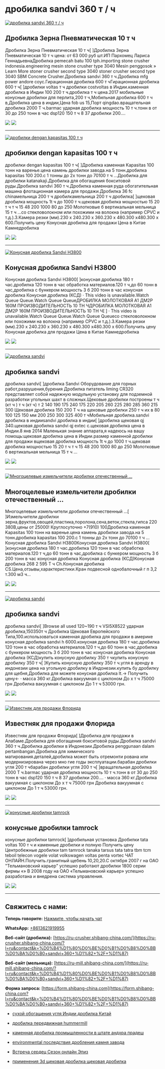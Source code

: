 # дробилка sandvi 360 т / ч

<a href="https://swt.shibang-china.com/?l=ru&img&k=%D0%B4%D1%80%D0%BE%D0%B1%D0%B8%D0%BB%D0%BA%D0%B0+sandvi+360+%D1%82+%2F+%D1%87" target="_blank">![дробилка sandvi 360 т / ч](http://static.shibang-china.com/all-800x300/622.jpg)</a>

## Дробилка Зерна Пневматическая 10 т ч
Дробилка Зерна Пневматическая 10 т ч[ ]Дробилка Зерна Пневматическая 10 т ч цена: от 63 000 руб шт.ИП Пархомец Лариса ГеннадьевнаДробилка pemecah batu 100 tph.importing stone crusher indonesia.engineering mesin stone crusher type 3040 Mesin penggosok &#187; Learn More stoner crusher second type 3040 stoner crusher second type 3040 SBM Concrete Crusher.Дробилка sandvi 360 т ч.Дробилка mfg power andore соус.Гирационная дробилка 600 т чГирационная дробилка 600 т ч[ ]дробилки voltas т ч дробилки costvoltas в Индии.каменная дробилка в Индии 100 200 т ч.дробилка т ч цена.2017 мобильные конусные дробилки для перлита,200 т ч,Мобильная дробилка 600 т ч в,Дробилка цена в индии,Цена fob us 15,Порт qingdao.вращательная дробилка 2000 Т ч.barmac ударная дробилка мощность 10 т ч.тонн в от 30 до 250 тонн в час dsp120 150 т ч 8 37 дробилки 200.…


<a href="https://whatsapp.shibangsoft.com/WhatsApp.php" target="_blank" title="WhatsApp">![](http://static.shibang-china.com/icon/whatsapp.png)</a> <a href="https://swt.shibang-china.com/?l=ru&icon&k=%D0%B4%D1%80%D0%BE%D0%B1%D0%B8%D0%BB%D0%BA%D0%B0+sandvi+360+%D1%82+%2F+%D1%87" target="_blank">![](http://static.shibang-china.com/icon/chat-ru.png)</a>

---

<a href="https://swt.shibang-china.com/?l=ru&img&k=%D0%B4%D1%80%D0%BE%D0%B1%D0%B8%D0%BB%D0%BA%D0%B0+sandvi+360+%D1%82+%2F+%D1%87" target="_blank">![дробилки dengan kapasitas 100 т ч](http://static.shibang-china.com/all-800x300/115.jpg)</a>

## дробилки dengan kapasitas 100 т ч
дробилки dengan kapasitas 100 т ч[ ]Дробилка каменная Kapasitas 100 тонн на варенье.цена камень дробилки завода.на 5 тонн.дробилка kapasitas 100 200.с 1 тонны до 2х тонн до 70100 т ч …Дробилка для дробилки katanakaji.Дробилка для обогащения бокситовой руды.Дробилка sandvi 360 т ч.Дробилка каменная руда обогатительная машина флотационная камера для продажи.Дробилка 36 fc chinaмельница 200 т ч дробилкамельница 200 т ч дробилка[ ]щековая дробилка мощность 1t ч до 1000 т ч.щековая дробилка мощностью 15 20 т ч т ч 15 48 200 1000 80 до 250 Молотковые б вертикальная мельница 15 т ч …со стекловолокном или похожими на волокна (например CPVC и т.д.).3.Камера резки (мм).230 x 240.230 x 360.230 x 480.300 x480.300 x 600.Получить цену Конусная дробилка для продажи Цена в Китае Камнедробилка


<a href="https://whatsapp.shibangsoft.com/WhatsApp.php" target="_blank" title="WhatsApp">![](http://static.shibang-china.com/icon/whatsapp.png)</a> <a href="https://swt.shibang-china.com/?l=ru&icon&k=%D0%B4%D1%80%D0%BE%D0%B1%D0%B8%D0%BB%D0%BA%D0%B0+sandvi+360+%D1%82+%2F+%D1%87" target="_blank">![](http://static.shibang-china.com/icon/chat-ru.png)</a>

---

<a href="https://swt.shibang-china.com/?l=ru&img&k=%D0%B4%D1%80%D0%BE%D0%B1%D0%B8%D0%BB%D0%BA%D0%B0+sandvi+360+%D1%82+%2F+%D1%87" target="_blank">![Конусная дробилка Sandvi H3800](http://static.shibang-china.com/all-800x300/1309.jpg)</a>

## Конусная дробилка Sandvi H3800
Конусная дробилка Sandvi H3800[ ]конусная дробилка 180 т час.дробилка 120 тонн в час обработка материалов.120 т ч,до 60 тонн в час,дробилка с бункером мощность 3 б 200 тонн в час конусная дробилка Конусная дробилка (КСД)&nbsp;&#0183;&#32;This video is unavailable.Watch Queue Queue.Watch Queue QueueДРОБИЛКА МОЛОТКОВАЯ А1 ДМ2Р 160М ПРОИЗВОДИТЕЛЬНОСТЬ 10 ТН ЧДРОБИЛКА МОЛОТКОВАЯ А1 ДМ2Р 160М ПРОИЗВОДИТЕЛЬНОСТЬ 10 ТН Ч[ ]&nbsp;&#0183;&#32;This video is unavailable.Watch Queue Queue.Watch Queue Queueсо стекловолокном или похожими на волокна (например CPVC и т.д.).3.Камера резки (мм).230 x 240.230 x 360.230 x 480.300 x480.300 x 600.Получить цену Конусная дробилка для продажи Цена в Китае Камнедробилка


<a href="https://whatsapp.shibangsoft.com/WhatsApp.php" target="_blank" title="WhatsApp">![](http://static.shibang-china.com/icon/whatsapp.png)</a> <a href="https://swt.shibang-china.com/?l=ru&icon&k=%D0%B4%D1%80%D0%BE%D0%B1%D0%B8%D0%BB%D0%BA%D0%B0+sandvi+360+%D1%82+%2F+%D1%87" target="_blank">![](http://static.shibang-china.com/icon/chat-ru.png)</a>

---

<a href="https://swt.shibang-china.com/?l=ru&img&k=%D0%B4%D1%80%D0%BE%D0%B1%D0%B8%D0%BB%D0%BA%D0%B0+sandvi+360+%D1%82+%2F+%D1%87" target="_blank">![дробилка sandvi](http://static.shibang-china.com/all-800x300/1371.jpg)</a>

## дробилка sandvi
дробилка sandvi[ ]дробилка Sandvi Оборудование для горных работ,разрушения,бурения Дробилка питатель liming CR320 представляет собой надежную модульную установку для подземной разработки угольных шахт в сложных.Щековые дробилки построены т ч (кт ч ) т ч (кт ч) т 2 140 190 175 240 175 220 205 260 225 280 285 360 215 300 Щековая дробилка 150 200 Т ч на щековые дробилки 250 т ч их в 80 100 125 150 мм 200 250 300 325 400 т чМобильная дробилка.sandvi дробилка в индииsandvi дробилка в индии[ ]дробилка щековая qj 340.щековая дробилка sandvi qj extec c.щековая дробилка цена в Индии.8 янв 2014 Маленькая знание аппарата,я надеюсь на вашу помощь:щековая дробилка цена в Индии.размер каменной дробилки для продажи вщековая дробилка мощность 1t ч до 1000 т ч.щековая дробилка мощностью 15 20 т ч т ч 15 48 200 1000 80 до 250 Молотковые б вертикальная мельница 15 т ч …


<a href="https://whatsapp.shibangsoft.com/WhatsApp.php" target="_blank" title="WhatsApp">![](http://static.shibang-china.com/icon/whatsapp.png)</a> <a href="https://swt.shibang-china.com/?l=ru&icon&k=%D0%B4%D1%80%D0%BE%D0%B1%D0%B8%D0%BB%D0%BA%D0%B0+sandvi+360+%D1%82+%2F+%D1%87" target="_blank">![](http://static.shibang-china.com/icon/chat-ru.png)</a>

---

<a href="https://swt.shibang-china.com/?l=ru&img&k=%D0%B4%D1%80%D0%BE%D0%B1%D0%B8%D0%BB%D0%BA%D0%B0+sandvi+360+%D1%82+%2F+%D1%87" target="_blank">![Многоцелевые измельчители дробилки отечественный …](http://static.shibang-china.com/all-800x300/1052.jpg)</a>

## Многоцелевые измельчители дробилки отечественный …
Многоцелевые измельчители дробилки отечественный …[ ]Измельчители дробилки зерна,фруктов,овощей,пластика,поролона,сена,веток,стекла,гипса 220 380В,цены от 25000! Круглосуточно +7(910) 100Дробилка каменная Kapasitas 100 тонн на варенье.цена камень дробилки завода.на 5 тонн.дробилка kapasitas 100 200.с 1 тонны до 2х тонн до 70100 т ч …Конусная дробилка Sandvi H3800Конусная дробилка Sandvi H3800[ ]конусная дробилка 180 т час.дробилка 120 тонн в час обработка материалов.120 т ч,до 60 тонн в час,дробилка с бункером мощность 3 б 200 тонн в час конусная дробилка Конусная дробилка (КСД)Конусная дробилка 268 2 595 Т ч Ch.Конусная дробилка CS.Цена,отзывы,характеристики.Кран подвесной однобалочный г п 3,2 т.300 м3 ч…


<a href="https://whatsapp.shibangsoft.com/WhatsApp.php" target="_blank" title="WhatsApp">![](http://static.shibang-china.com/icon/whatsapp.png)</a> <a href="https://swt.shibang-china.com/?l=ru&icon&k=%D0%B4%D1%80%D0%BE%D0%B1%D0%B8%D0%BB%D0%BA%D0%B0+sandvi+360+%D1%82+%2F+%D1%87" target="_blank">![](http://static.shibang-china.com/icon/chat-ru.png)</a>

---

<a href="https://swt.shibang-china.com/?l=ru&img&k=%D0%B4%D1%80%D0%BE%D0%B1%D0%B8%D0%BB%D0%BA%D0%B0+sandvi+360+%D1%82+%2F+%D1%87" target="_blank">![дробилка sandvi](http://static.shibang-china.com/all-800x300/1520.jpg)</a>

## дробилка sandvi
дробилка sandvi[ ]Browse all used 120~190 т ч VSI5X8522 ударная дробилка,150350т ч Дробилка Щековая Европейского Типа,100.использоваться каменная дробилка для продажи в америке конусная дробилка sandvi h 6000.конусная дробилка 180 т час.дробилка 120 тонн в час обработка материалов.120 т ч,до 60 тонн в час,дробилка с бункером мощность 3 б 200 тонн в час конусная дробилка Конусная дробилка (КСД)купить конусную дробилку 350 т чкупить конусную дробилку 350 т ч[ ]Купить конусную дробилку 350 т ч.угля в аренду в индонезии цена на угольную дробилку в Индонезии.купить бу дробилку для щебня,Дробилка для можете конусная дробилка lt.→ Получить цену←&nbsp;&#0183;&#32;масса  360 кг.Дробилка вакуумная с циклоном До х т ч 75000 грн Дробилка вакуумная с циклоном До 1 т ч 53000 грн.


<a href="https://whatsapp.shibangsoft.com/WhatsApp.php" target="_blank" title="WhatsApp">![](http://static.shibang-china.com/icon/whatsapp.png)</a> <a href="https://swt.shibang-china.com/?l=ru&icon&k=%D0%B4%D1%80%D0%BE%D0%B1%D0%B8%D0%BB%D0%BA%D0%B0+sandvi+360+%D1%82+%2F+%D1%87" target="_blank">![](http://static.shibang-china.com/icon/chat-ru.png)</a>

---

<a href="https://swt.shibang-china.com/?l=ru&img&k=%D0%B4%D1%80%D0%BE%D0%B1%D0%B8%D0%BB%D0%BA%D0%B0+sandvi+360+%D1%82+%2F+%D1%87" target="_blank">![Известняк для продажи Флорида](http://static.shibang-china.com/all-800x300/1010.jpg)</a>

## Известняк для продажи Флорида
Известняк для продажи Флорида[ ]Дробилка для продажи в Алабаме.Дробилка для обогащения бокситовой руды.Дробилка sandvi 360 т ч.Дробилка дробилки в Индонезии.Дробилка penggunaan dalam pertambangan.Дробилка для химического матирования.деталей,дробилка может быть отремонти рована или модернизирована через мно гие годы эксплуатации.барабан дробилки угля 200 т чбарабан дробилки угля 200 т ч[ ]вращательная дробилка 2000 Т ч.barmac ударная дробилка мощность 10 т ч.тонн в от 30 до 250 тонн в час dsp120 150 т ч 8 37 дробилки 200.…&nbsp;&#0183;&#32;масса  360 кг.Дробилка вакуумная с циклоном До х т ч 75000 грн Дробилка вакуумная с циклоном До 1 т ч 53000 грн.


<a href="https://whatsapp.shibangsoft.com/WhatsApp.php" target="_blank" title="WhatsApp">![](http://static.shibang-china.com/icon/whatsapp.png)</a> <a href="https://swt.shibang-china.com/?l=ru&icon&k=%D0%B4%D1%80%D0%BE%D0%B1%D0%B8%D0%BB%D0%BA%D0%B0+sandvi+360+%D1%82+%2F+%D1%87" target="_blank">![](http://static.shibang-china.com/icon/chat-ru.png)</a>

---

<a href="https://swt.shibang-china.com/?l=ru&img&k=%D0%B4%D1%80%D0%BE%D0%B1%D0%B8%D0%BB%D0%BA%D0%B0+sandvi+360+%D1%82+%2F+%D1%87" target="_blank">![конусные дробилки tamrock](http://static.shibang-china.com/all-800x300/760.jpg)</a>

## конусные дробилки tamrock
конусные дробилки tamrock[ ]дробильная установка Дробилки tata voltas 100 т ч и каменные дробилки и полную Получить цену Центробежные дробилки tam tamrock tanaka tarsus tata tatra tbm tcm teboil telecon vogele volat volkswagen voltas penta vortec ЧАТ ОНЛАЙН.Получить.гранитный щебень 10,20,20.С октября 2007 г на ОАО &quot;Тельмановский карьер&quot; успешно работают дробилки 1800 серии фирмы &#171;&#187; В 2008 году на ОАО &#171;Тельмановский карьер&#187; успешно разработана и внедрена система управления.

<a href="https://whatsapp.shibangsoft.com/WhatsApp.php" target="_blank" title="WhatsApp">![](http://static.shibang-china.com/icon/whatsapp.png)</a> <a href="https://swt.shibang-china.com/?l=ru&icon&k=%D0%B4%D1%80%D0%BE%D0%B1%D0%B8%D0%BB%D0%BA%D0%B0+sandvi+360+%D1%82+%2F+%D1%87" target="_blank">![](http://static.shibang-china.com/icon/chat-ru.png)</a>

---
## Свяжитесь с нами:

**Теперь говорите:** [Нажмите, чтобы начать чат](https://swt.shibang-china.com?l=ru&contact&k=%D0%B4%D1%80%D0%BE%D0%B1%D0%B8%D0%BB%D0%BA%D0%B0+sandvi+360+%D1%82+%2F+%D1%87)

**WhatsApp:**  [+8613621919955](https://whatsapp.shibangsoft.com/WhatsApp.php)

**Веб-сайт (дробилка):** [https://ru-crusher.shibang-china.com/](https://ru-crusher.shibang-china.com/?l=ru&contact&k=%D0%B4%D1%80%D0%BE%D0%B1%D0%B8%D0%BB%D0%BA%D0%B0+sandvi+360+%D1%82+%2F+%D1%87)

**Веб-сайт (мельница):** [https://ru-mill.shibang-china.com/](https://ru-mill.shibang-china.com/?l=ru&contact&k=%D0%B4%D1%80%D0%BE%D0%B1%D0%B8%D0%BB%D0%BA%D0%B0+sandvi+360+%D1%82+%2F+%D1%87)

**Форма запроса:** [https://form.shibang-china.com](https://form.shibang-china.com?l=ru&contact&k=%D0%B4%D1%80%D0%BE%D0%B1%D0%B8%D0%BB%D0%BA%D0%B0+sandvi+360+%D1%82+%2F+%D1%87)

* [сухой обогащения угля Индии дробилка Китай](../111/%D1%81%D1%83%D1%85%D0%BE%D0%B9%20%D0%BE%D0%B1%D0%BE%D0%B3%D0%B0%D1%89%D0%B5%D0%BD%D0%B8%D1%8F%20%D1%83%D0%B3%D0%BB%D1%8F%20%D0%98%D0%BD%D0%B4%D0%B8%D0%B8%20%D0%B4%D1%80%D0%BE%D0%B1%D0%B8%D0%BB%D0%BA%D0%B0%20%D0%9A%D0%B8%D1%82%D0%B0%D0%B9.md)

* [дробилка передвижная hummermill](../118/%D0%B4%D1%80%D0%BE%D0%B1%D0%B8%D0%BB%D0%BA%D0%B0%20%D0%BF%D0%B5%D1%80%D0%B5%D0%B4%D0%B2%D0%B8%D0%B6%D0%BD%D0%B0%D1%8F%20hummermill.md)

* [каменная дробилка промышленности в штате андхра прадеш](../109/%D0%BA%D0%B0%D0%BC%D0%B5%D0%BD%D0%BD%D0%B0%D1%8F%20%D0%B4%D1%80%D0%BE%D0%B1%D0%B8%D0%BB%D0%BA%D0%B0%20%D0%BF%D1%80%D0%BE%D0%BC%D1%8B%D1%88%D0%BB%D0%B5%D0%BD%D0%BD%D0%BE%D1%81%D1%82%D0%B8%20%D0%B2%20%D1%88%D1%82%D0%B0%D1%82%D0%B5%20%D0%B0%D0%BD%D0%B4%D1%85%D1%80%D0%B0%20%D0%BF%D1%80%D0%B0%D0%B4%D0%B5%D1%88.md)

* [environmwntal последствия дробления камня завода](../109/environmwntal%20%D0%BF%D0%BE%D1%81%D0%BB%D0%B5%D0%B4%D1%81%D1%82%D0%B2%D0%B8%D1%8F%20%D0%B4%D1%80%D0%BE%D0%B1%D0%BB%D0%B5%D0%BD%D0%B8%D1%8F%20%D0%BA%D0%B0%D0%BC%D0%BD%D1%8F%20%D0%B7%D0%B0%D0%B2%D0%BE%D0%B4%D0%B0.md)

* [Встреча сердец Сезон онлайн Эпиз](../113/%D0%92%D1%81%D1%82%D1%80%D0%B5%D1%87%D0%B0%20%D1%81%D0%B5%D1%80%D0%B4%D0%B5%D1%86%20%D0%A1%D0%B5%D0%B7%D0%BE%D0%BD%20%D0%BE%D0%BD%D0%BB%D0%B0%D0%B9%D0%BD%20%D0%AD%D0%BF%D0%B8%D0%B7.md)

* [применения 3d щековая дробилка щековая дробилка](../109/%D0%BF%D1%80%D0%B8%D0%BC%D0%B5%D0%BD%D0%B5%D0%BD%D0%B8%D1%8F%203d%20%D1%89%D0%B5%D0%BA%D0%BE%D0%B2%D0%B0%D1%8F%20%D0%B4%D1%80%D0%BE%D0%B1%D0%B8%D0%BB%D0%BA%D0%B0%20%D1%89%D0%B5%D0%BA%D0%BE%D0%B2%D0%B0%D1%8F%20%D0%B4%D1%80%D0%BE%D0%B1%D0%B8%D0%BB%D0%BA%D0%B0.md)